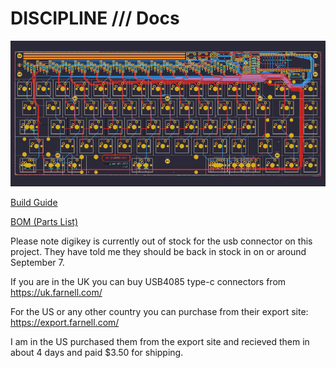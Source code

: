 # DISCIPLINE /// Docs

![discipline](./images/discipline-kicad.jpg)

[Build Guide]()

[BOM (Parts List)](https://octopart.com/bom-tool/W4rybyut)

Please note digikey is currently out of stock for the usb connector on this project. They have told me they should be back in stock in on or around September 7.

If you are in the UK you can buy USB4085 type-c connectors from https://uk.farnell.com/

For the US or any other country you can purchase from their export site: https://export.farnell.com/

I am in the US purchased them from the export site and recieved them in about 4 days and paid $3.50 for shipping.
